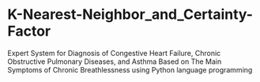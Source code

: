 # K-Nearest-Neighbor_and_Certainty-Factor
Expert System for Diagnosis of Congestive Heart Failure, Chronic Obstructive  Pulmonary Diseases, and Asthma Based on The Main Symptoms of Chronic Breathlessness using Python language programming
